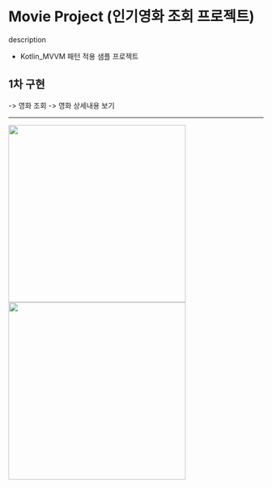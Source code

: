# Movie Project (인기영화 조회 프로젝트) 


description 
 - Kotlin_MVVM 패턴 적용 샘플 프로젝트
 
 
 <h2>1차 구현</h2>
  -> 영화 조회
  -> 영화 상세내용 보기
  
-----------
<div>
  <img width="350" src="https://user-images.githubusercontent.com/46430166/92470029-ca8f2a00-f210-11ea-93a6-868210ec52ed.jpg">
  <img width="350" src="https://user-images.githubusercontent.com/46430166/92470165-01654000-f211-11ea-90b1-0b7a4885ebb3.jpg">
</div>
